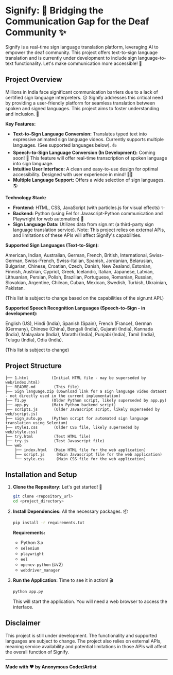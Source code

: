 # Signify: 🤝 Bridging the Communication Gap for the Deaf Community ✨

Signify is a real-time sign language translation platform, leveraging AI to empower the deaf community.  This project offers text-to-sign language translation and is currently under development to include sign language-to-text functionality.  Let's make communication more accessible! 🎉


## Project Overview

Millions in India face significant communication barriers due to a lack of certified sign language interpreters.  😢 Signify addresses this critical need by providing a user-friendly platform for seamless translation between spoken and signed languages.  This project aims to foster understanding and inclusion. 🤗

**Key Features:**

* **Text-to-Sign Language Conversion:**  Translates typed text into expressive animated sign language videos.  Currently supports multiple languages.  (See supported languages below). 👍
* **Speech-to-Sign Language Conversion (In Development):**  Coming soon! 🎤 This feature will offer real-time transcription of spoken language into sign language.
* **Intuitive User Interface:**  A clean and easy-to-use design for optimal accessibility.  Designed with user experience in mind! 🧑‍💻
* **Multiple Language Support:** Offers a wide selection of sign languages. 🌎


**Technology Stack:**

* **Frontend:** HTML, CSS, JavaScript (with particles.js for visual effects) ✨
* **Backend:** Python (using Eel for Javascript-Python communication and Playwright for web automation) 🐍
* **Sign Language Data:**  Utilizes data from sign.mt (a third-party sign language translation service). Note:  This project relies on external APIs, and limitations of these APIs will affect Signify's capabilities.


**Supported Sign Languages (Text-to-Sign):**

American, Indian, Australian, German, French, British, International, Swiss-German, Swiss-French, Swiss-Italian, Spanish, Jordanian, Belarusian, Bulgarian, Chinese, Croatian, Czech, Danish, New Zealand, Estonian, Finnish, Austrian, Cypriot, Greek, Icelandic, Italian, Japanese, Latvian, Lithuanian, Persian, Polish, Brazilian, Portuguese, Romanian, Russian, Slovakian, Argentine, Chilean, Cuban, Mexican, Swedish, Turkish, Ukrainian, Pakistan.

(This list is subject to change based on the capabilities of the sign.mt API.)


**Supported Speech Recognition Languages (Speech-to-Sign - in development):**

English (US), Hindi (India), Spanish (Spain), French (France), German (Germany), Chinese (China), Bengali (India), Gujarati (India), Kannada (India), Malayalam (India), Marathi (India), Punjabi (India), Tamil (India), Telugu (India), Odia (India).

(This list is subject to change)


## Project Structure

```
├── 1.html          (Initial HTML file - may be superseded by web/index.html)
├── README.md        (This file)
├── Sign language.zip (Download link for a sign language video dataset - not directly used in the current implementation)
├── T1.py           (Older Python script, likely superseded by app.py)
├── app.py          (Main Python backend script)
├── script1.js       (Older Javascript script, likely superseded by web/script.js)
├── sign_auto.py    (Python script for automated sign language translation using Selenium)
├── style1.css       (Older CSS file, likely superseded by web/style.css)
├── try.html         (Test HTML file)
├── try.js           (Test Javascript file)
└── web
    ├── index.html   (Main HTML file for the web application)
    ├── script.js     (Main Javascript file for the web application)
    └── style.css     (Main CSS file for the web application)
```

## Installation and Setup

1.  **Clone the Repository:**  Let's get started! 🚀

    ```bash
    git clone <repository_url>
    cd <project_directory>
    ```

2.  **Install Dependencies:**  All the necessary packages. 📦

    ```bash
    pip install -r requirements.txt
    ```

    **Requirements:**
    * Python 3.x
    * `selenium`
    * `playwright`
    * `eel`
    * `opencv-python` (cv2)
    * `webdriver_manager`


3.  **Run the Application:**  Time to see it in action! 🎬

    ```bash
    python app.py
    ```

    This will start the application. You will need a web browser to access the interface.


## Disclaimer

This project is still under development.  The functionality and supported languages are subject to change.  The project also relies on external APIs, meaning service availability and potential limitations in those APIs will affect the overall function of Signify.


---

**Made with ❤️ by Anonymous Coder/Artist**
